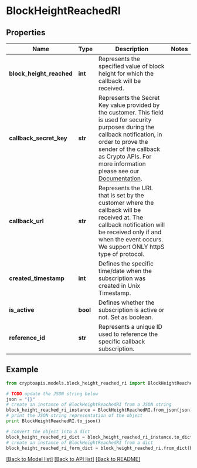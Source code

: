 # BlockHeightReachedRI


## Properties
Name | Type | Description | Notes
------------ | ------------- | ------------- | -------------
**block_height_reached** | **int** | Represents the specified value of block height for which the callback will be received. | 
**callback_secret_key** | **str** | Represents the Secret Key value provided by the customer. This field is used for security purposes during the callback notification, in order to prove the sender of the callback as Crypto APIs. For more information please see our [Documentation](https://developers.cryptoapis.io/technical-documentation/general-information/callbacks#callback-security). | 
**callback_url** | **str** | Represents the URL that is set by the customer where the callback will be received at. The callback notification will be received only if and when the event occurs. We support ONLY httpS type of protocol. | 
**created_timestamp** | **int** | Defines the specific time/date when the subscription was created in Unix Timestamp. | 
**is_active** | **bool** | Defines whether the subscription is active or not. Set as boolean. | 
**reference_id** | **str** | Represents a unique ID used to reference the specific callback subscription. | 

## Example

```python
from cryptoapis.models.block_height_reached_ri import BlockHeightReachedRI

# TODO update the JSON string below
json = "{}"
# create an instance of BlockHeightReachedRI from a JSON string
block_height_reached_ri_instance = BlockHeightReachedRI.from_json(json)
# print the JSON string representation of the object
print BlockHeightReachedRI.to_json()

# convert the object into a dict
block_height_reached_ri_dict = block_height_reached_ri_instance.to_dict()
# create an instance of BlockHeightReachedRI from a dict
block_height_reached_ri_form_dict = block_height_reached_ri.from_dict(block_height_reached_ri_dict)
```
[[Back to Model list]](../README.md#documentation-for-models) [[Back to API list]](../README.md#documentation-for-api-endpoints) [[Back to README]](../README.md)


